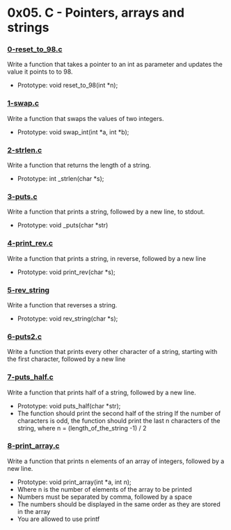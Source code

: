 # 0x05. C - Pointers, arrays and strings

### [0-reset_to_98.c](https://github.com/MrGiddy/alx-low_level_programming/blob/main/0x05-pointers_arrays_strings/0-reset_to_98.c)

Write a function that takes a pointer to an int as parameter and updates the value it points to to 98.
* Prototype: void reset_to_98(int \*n);

### [1-swap.c](https://github.com/MrGiddy/alx-low_level_programming/blob/main/0x05-pointers_arrays_strings/1-swap.c)

Write a function that swaps the values of two integers.
* Prototype: void swap_int(int \*a, int \*b);

### [2-strlen.c](https://github.com/MrGiddy/alx-low_level_programming/blob/main/0x05-pointers_arrays_strings/2-strlen.c)
Write a function that returns the length of a string.
* Prototype: int \_strlen(char \*s);

### [3-puts.c](https://github.com/MrGiddy/alx-low_level_programming/blob/main/0x05-pointers_arrays_strings/3-puts.c)
Write a function that prints a string, followed by a new line, to stdout.
* Prototype: void \_puts(char \*str)

### [4-print_rev.c](https://github.com/MrGiddy/alx-low_level_programming/blob/main/0x05-pointers_arrays_strings/4-print_rev.c)
Write a function that prints a string, in reverse, followed by a new line
* Prototype: void print_rev(char \*s);

### [5-rev_string](https://github.com/MrGiddy/alx-low_level_programming/blob/main/0x05-pointers_arrays_strings/5-rev_string.c)
Write a function that reverses a string.
* Prototype: void rev_string(char \*s);

### [6-puts2.c](https://github.com/MrGiddy/alx-low_level_programming/blob/main/0x05-pointers_arrays_strings/6-puts2.c)
Write a function that prints every other character of a string, starting with the first character, followed by a new line

### [7-puts_half.c](https://github.com/MrGiddy/alx-low_level_programming/blob/main/0x05-pointers_arrays_strings/7-puts_half.c)
Write a function that prints half of a string, followed by a new line.
* Prototype: void puts_half(char \*str);
* The function should print the second half of the string
If the number of characters is odd, the function should print the last n characters of the string, where n = (length_of_the_string -1) / 2

### [8-print_array.c]()
Write a function that prints n elements of an array of integers, followed by a new line.
* Prototype: void print_array(int \*a, int n);
* Where n is the number of elements of the array to be printed
* Numbers must be separated by comma, followed by a space
* The numbers should be displayed in the same order as they are stored in the array
* You are allowed to use printf
